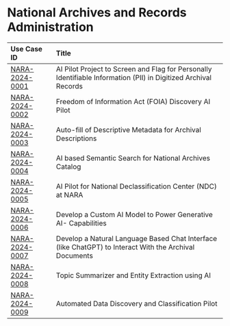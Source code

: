 # National Archives and Records Administration
| Use Case ID | Title |
|:----------- |:----- |
| [NARA-2024-0001](<../individual/NARA-2024-0001.md>) | AI Pilot Project to Screen and Flag for Personally Identifiable Information (PII) in Digitized Archival Records |
| [NARA-2024-0002](<../individual/NARA-2024-0002.md>) | Freedom of Information Act (FOIA) Discovery AI Pilot |
| [NARA-2024-0003](<../individual/NARA-2024-0003.md>) | Auto-fill of Descriptive Metadata for Archival Descriptions |
| [NARA-2024-0004](<../individual/NARA-2024-0004.md>) | AI based Semantic Search for National Archives Catalog |
| [NARA-2024-0005](<../individual/NARA-2024-0005.md>) | AI Pilot for National Declassification Center (NDC) at NARA |
| [NARA-2024-0006](<../individual/NARA-2024-0006.md>) | Develop a Custom AI Model to Power Generative AI- Capabilities |
| [NARA-2024-0007](<../individual/NARA-2024-0007.md>) | Develop a Natural Language Based Chat Interface (like ChatGPT) to Interact With the Archival Documents |
| [NARA-2024-0008](<../individual/NARA-2024-0008.md>) | Topic Summarizer and Entity Extraction using AI |
| [NARA-2024-0009](<../individual/NARA-2024-0009.md>) | Automated Data Discovery and Classification Pilot |